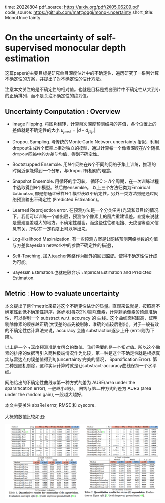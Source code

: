 time: 20220804
pdf_source: https://arxiv.org/pdf/2005.06209.pdf
code_source: https://github.com/mattpoggi/mono-uncertainty
short_title: MonoUncertainty
# On the uncertainty of self-supervised monocular depth estimation

这篇paper的主要目标是研究单目深度估计中的不确定性，遍历研究了一系列计算不确定性的方案，并提出了对不确定性的估计方法。

注意本文关注的是不确定性的相对值。也就是目标是找出图片中不确定性从大到小的正确排列，而不是关注不确定性的绝对值。

## Uncertainty Computation : Overview

- Image Flipping. 将图片翻转，计算两次深度预测结果的差值，各个位置上的差值就是不确定性的大小 $u_{post} = |d - d_{flip}|$
- Dropout Sampling. 与传统的Monte Carlo Network uncertainty 相似，利用dropout生成$N$个概率上相对独立的模型，通过计算每一个像素深度在$N$个随机dropout网络中的方差与均值，得到不确定性。
- Bootstrapped Ensemble. 用$N$个网络在$N$个不同的网络子集上训练，推理的时候近似能得到一个分布，与dropout有相似的理念。
- Snapshot Ensemble. 用循环的学习率， 循环$C > N$个周期，在一次训练过程中选取得到$N$个模型。然后做ensemble。
以上三个方法归类为Empirical Estimation,都是想通过采样$N$个模型获取不确定性。另外一类方法则是通过网络预测输出不确定性 (Predicted Estimation)。

- Learned Reprojection error. 在预测方法是一个分类任务(光流和双目)的情况下，我们可以训练一个输出层，预测每个像素上的图片重建误差。直觉来说就是重建误差越大的地方，不确定性越高，而这些往往和阻挡、无纹理等语义信息有关，所以在一定程度上可以学出来。
- Log-likelihood Maximization. 有一些预测方案是让网络预测网络参数的均值与方差(bayesian network中的参数不确定性的描述)，
- Self-Teaching, 加入teacher网络作为额外的回归监督。使得不确定性估计成为可能。

- Bayesian Estimation.也就是融合乐 Empirical Estimation and Predicted Estimation.

## Metric : How to evaluate uncertainty

本文提出了两个metric来描述这个不确定性估计的质量。直观来说就是，按照高不确定性到低不确定性排序，逐步地(每次2%)剔除像素，计算剩余像素的预测准确性，可以得到一个 substract w.r.t. accuracy 的 曲线。这个曲线面积越高，证明剔除像素的顺序越正确(大误差的点先被剔除，准确的点较后剔出)。对于一般有效的不确定性估计算法来说，accuracy 会随 substraction逐步上升 (error则为下降)。

以上是一个与深度预测准确度耦合的数值。我们需要的是一个相对值。所以这个像素的排序的依据再引入两种极端情况作为比较，第一种是这个不确定性就是根据真实与雷达点的误差值得到的(uncertainty 完美的情况， Sparsification Error). 第二种是随机剔除，这种实际计算时就是让substract-accuracy曲线保持一个水平线。

网络给出的不确定性曲线与第一种方式的差为 AUSE(area under the sparsification error), 一般越小越好。 曲线与第二种方式的差为 AURG (area under the random gain), 一般越大越好。

本文主要关注 absRel error, RMSE 和 $a_1$ score.

大概的数值比较如图:

![image](res/mono_uncer_check.png)